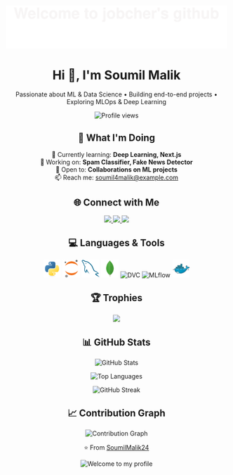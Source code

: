 <p align="center">
  <img src="https://raw.githubusercontent.com/BEPb/BEPb/5c63fa170d1cbbb0b1974f05a3dbe6aca3f5b7f3/assets/Bottom_up.svg" alt="Welcome to my profile" />
</p>

<h1 align="center">Hi 👋, I'm Soumil Malik</h1>
<p align="center">
  Passionate about ML & Data Science • Building end-to-end projects • Exploring MLOps & Deep Learning
</p>

<p align="center">
  <img src="https://komarev.com/ghpvc/?username=SoumilMalik24&style=flat&color=blue" alt="Profile views"/>
</p>

<div align="center">

## 🌱 What I'm Doing  

</div>
<p align="center">
  🧠 Currently learning: <b>Deep Learning, Next.js</b><br>
  🔭 Working on: <b>Spam Classifier, Fake News Detector</b><br>
  🤝 Open to: <b>Collaborations on ML projects</b><br>
  📫 Reach me: <a href="soumil4malik@example.com">soumil4malik@example.com</a>
</p>

<h2 align="center">🌐 Connect with Me</h2>
<p align="center">
  <a href="https://linkedin.com/in/YOUR_HANDLE">
    <img src="https://img.shields.io/badge/LinkedIn-0A66C2?logo=linkedin&logoColor=white&style=for-the-badge"/>
  </a>
  <a href="https://instagram.com/YOUR_HANDLE">
    <img src="https://img.shields.io/badge/Instagram-E4405F?logo=instagram&logoColor=white&style=for-the-badge"/>
  </a>
  <a href="https://github.com/SoumilMalik24">
    <img src="https://img.shields.io/badge/GitHub-181717?logo=github&logoColor=white&style=for-the-badge"/>
  </a>
</p>

<h2 align="center">💻 Languages & Tools</h2>
<p align="center">
  <!-- Python -->
  <img src="https://raw.githubusercontent.com/devicons/devicon/master/icons/python/python-original.svg" width="40" height="40" alt="Python"/>

  <!-- Jupyter -->
  <img src="https://raw.githubusercontent.com/devicons/devicon/master/icons/jupyter/jupyter-original.svg" width="40" height="40" alt="Jupyter Notebook"/>

  <!-- MySQL -->
  <img src="https://raw.githubusercontent.com/devicons/devicon/master/icons/mysql/mysql-original.svg" width="40" height="40" alt="MySQL"/>

  <!-- MongoDB -->
  <img src="https://raw.githubusercontent.com/devicons/devicon/master/icons/mongodb/mongodb-original.svg" width="40" height="40" alt="MongoDB"/>

  <!-- DVC -->
  <img src="https://imgs.search.brave.com/lxSHtW3ZlAIHf9dfy1pGndX2QH5MCPvbsuW2PeuViRs/rs:fit:860:0:0:0/g:ce/aHR0cHM6Ly91cGxv/YWQud2lraW1lZGlh/Lm9yZy93aWtpcGVk/aWEvY29tbW9ucy9h/L2FmL0RhdGFfVmVy/c2lvbl9Db250cm9s/Ll9PZmZpY2lhbF9M/b2dvX2J5X0l0ZXJh/dGl2ZS5haS5wbmc" width="40" height="40" alt="DVC"/>

  <!-- MLflow -->
  <img src="https://imgs.search.brave.com/LJlLizhKzwrU5czD2nz2b6JYOKYyKzza3jtY1PiIHMM/rs:fit:860:0:0:0/g:ce/aHR0cHM6Ly9pMC53/cC5jb20vbmVwdHVu/ZS5haS93cC1jb250/ZW50L3VwbG9hZHMv/MjAyMi8xMS9tbGZs/b3cucG5nP2ZpdD0z/MDAsMzAwJnNzbD0x" width=40 alt="MLflow"/>

  <!-- Docker -->
  <img src="https://raw.githubusercontent.com/devicons/devicon/master/icons/docker/docker-original.svg" width="40" height="40" alt="Docker"/>
</p>

<h2 align="center">🏆 Trophies</h2>
<p align="center">
  <img src="https://github-profile-trophy.vercel.app/?username=SoumilMalik24&theme=radical&margin-w=10&margin-h=10&no-frame=true"/>
</p>

<h2 align="center">📊 GitHub Stats</h2>
<p align="center">
  <img src="https://github-readme-stats.vercel.app/api?username=SoumilMalik24&show_icons=true&theme=radical" alt="GitHub Stats"/>
</p>
<p align="center">
  <img src="https://github-readme-stats.vercel.app/api/top-langs/?username=SoumilMalik24&layout=compact&theme=radical" alt="Top Languages"/>
</p>
<p align="center">
  <img src="https://streak-stats.demolab.com?user=SoumilMalik24&theme=radical" alt="GitHub Streak"/>
</p>

<h2 align="center">📈 Contribution Graph</h2>
<p align="center">
  <img src="https://github-readme-activity-graph.vercel.app/graph?username=SoumilMalik24&theme=react-dark&hide_border=true" alt="Contribution Graph"/>
</p>


<!-- <p align="center">
  📰 <b>Fake News Detection</b> — TF-IDF + Linear SVM → <a href="https://github.com/SoumilMalik24/fake-news-detection">Repo</a><br>
  📱 <b>SMS Spam Classifier</b> — CountVectorizer + SVM; Streamlit demo → <a href="https://github.com/SoumilMalik24/sms-spam-classification">Repo</a><br>
  🩺 <b>Diabetes Prediction</b> — Data cleaning + Model comparison → <a href="https://github.com/SoumilMalik24/diabetes-ml">Repo</a>
</p> -->

<p align="center">
  ⭐️ From <a href="https://github.com/SoumilMalik24">SoumilMalik24</a>
</p>

<p align="center">
  <img src="https://raw.githubusercontent.com/Trilokia/Trilokia/379277808c61ef204768a61bbc5d25bc7798ccf1/bottom_header.svg" alt="Welcome to my profile" />
</p>
</p>


